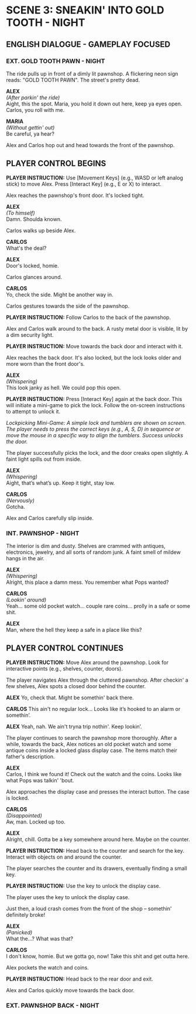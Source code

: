# SCENE 3: SNEAKIN' INTO GOLD TOOTH - NIGHT
## ENGLISH DIALOGUE - GAMEPLAY FOCUSED

### EXT. GOLD TOOTH PAWN - NIGHT

The ride pulls up in front of a dimly lit pawnshop. A flickering neon sign reads: "GOLD TOOTH PAWN". The street's pretty dead.

**ALEX**  
*(After parkin' the ride)*  
Aight, this the spot. Maria, you hold it down out here, keep ya eyes open. Carlos, you roll with me.

**MARIA**  
*(Without gettin' out)*  
Be careful, ya hear?

Alex and Carlos hop out and head towards the front of the pawnshop.

## PLAYER CONTROL BEGINS

**PLAYER INSTRUCTION:** Use [Movement Keys] (e.g., WASD or left analog stick) to move Alex. Press [Interact Key] (e.g., E or X) to interact.

Alex reaches the pawnshop's front door. It's locked tight.

**ALEX**  
*(To himself)*  
Damn. Shoulda known.

Carlos walks up beside Alex.

**CARLOS**  
What's the deal?

**ALEX**  
Door's locked, homie.

Carlos glances around.

**CARLOS**  
Yo, check the side. Might be another way in.

Carlos gestures towards the side of the pawnshop.

**PLAYER INSTRUCTION:** Follow Carlos to the back of the pawnshop.

Alex and Carlos walk around to the back. A rusty metal door is visible, lit by a dim security light.

**PLAYER INSTRUCTION:** Move towards the back door and interact with it.

Alex reaches the back door. It's also locked, but the lock looks older and more worn than the front door's.

**ALEX**  
*(Whispering)*  
This look janky as hell. We could pop this open.

**PLAYER INSTRUCTION:** Press [Interact Key] again at the back door. This will initiate a mini-game to pick the lock. Follow the on-screen instructions to attempt to unlock it.

*Lockpicking Mini-Game: A simple lock and tumblers are shown on screen. The player needs to press the correct keys (e.g., A, S, D) in sequence or move the mouse in a specific way to align the tumblers. Success unlocks the door.*

The player successfully picks the lock, and the door creaks open slightly. A faint light spills out from inside.

**ALEX**  
*(Whispering)*  
Aight, that’s what’s up. Keep it tight, stay low.

**CARLOS**  
*(Nervously)*  
Gotcha.

Alex and Carlos carefully slip inside.

### INT. PAWNSHOP - NIGHT

The interior is dim and dusty. Shelves are crammed with antiques, electronics, jewelry, and all sorts of random junk. A faint smell of mildew hangs in the air.

**ALEX**  
*(Whispering)*  
Alright, this place a damn mess. You remember what Pops wanted?

**CARLOS**  
*(Lookin' around)*  
Yeah… some old pocket watch... couple rare coins… prolly in a safe or some shit.

**ALEX**  
Man, where the hell they keep a safe in a place like this?

## PLAYER CONTROL CONTINUES

**PLAYER INSTRUCTION:** Move Alex around the pawnshop. Look for interactive points (e.g., shelves, counter, doors).

The player navigates Alex through the cluttered pawnshop. After checkin' a few shelves, Alex spots a closed door behind the counter.

**ALEX** 
Yo, check that. Might be somethin' back there.

**CARLOS**
This ain't no regular lock… Looks like it’s hooked to an alarm or somethin’.

**ALEX**
Yeah, nah. We ain't tryna trip nothin'. Keep lookin’.

The player continues to search the pawnshop more thoroughly. After a while, towards the back, Alex notices an old pocket watch and some antique coins inside a locked glass display case. The items match their father's description.

**ALEX**  
Carlos, I think we found it! Check out the watch and the coins. Looks like what Pops was talkin' 'bout.

Alex approaches the display case and presses the interact button. The case is locked.

**CARLOS**  
*(Disappointed)*  
Aw, man. Locked up too.

**ALEX**  
Alright, chill. Gotta be a key somewhere around here. Maybe on the counter.

**PLAYER INSTRUCTION:** Head back to the counter and search for the key. Interact with objects on and around the counter.

The player searches the counter and its drawers, eventually finding a small key.

**PLAYER INSTRUCTION:** Use the key to unlock the display case.

The player uses the key to unlock the display case.

Just then, a loud crash comes from the front of the shop – somethin' definitely broke!

**ALEX**  
*(Panicked)*  
What the...? What was that?

**CARLOS**  
I don't know, homie. But we gotta go, now! Take this shit and get outta here.

Alex pockets the watch and coins.

**PLAYER INSTRUCTION:** Head back to the rear door and exit.

Alex and Carlos quickly move towards the back door.

### EXT. PAWNSHOP BACK - NIGHT